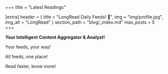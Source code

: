 +++
title = "Latest Readings"

[extra]
header = { title = "LongRead Daily Feeds! 👋", img = "img/profile.jpg", img_alt = "LongRead" }
section_path = "blog/_index.md"
max_posts = 5
+++

**Your Intelligent Content Aggregator & Analyst!**

Your feeds, your way!

All feeds, one place!

Read faster, know more!